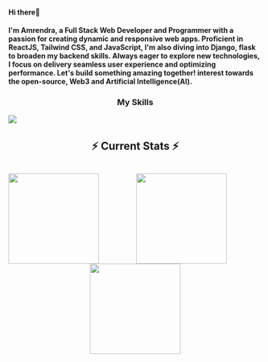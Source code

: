 #### Hi there👋 
#### I'm Amrendra, a Full Stack Web Developer and Programmer with a passion for creating dynamic and responsive web apps. Proficient in ReactJS, Tailwind CSS, and JavaScript, I'm also diving into Django, flask to broaden my backend skills. Always eager to explore new technologies, I focus on delivery seamless user experience and optimizing performance. Let's build something amazing together! interest towards the open-source, Web3 and Artificial Intelligence(AI).

<h3 align="center">My Skills</h3>
<img align="left" src="https://skillicons.dev/icons?i=cpp,python,js,react,html,css,tailwindcss,redux,nodejs,express,mysql,mongodb,git,django,aws,vercel,netlify,codepen">
<br>
  <h2 align="center">⚡ Current Stats ⚡</h2>
<br>
<div align=center>
  <img align="left" height="180em" src="https://github-readme-stats-eight-theta.vercel.app/api?username=i-am-amrendra&show_icons=true&theme=algolia&include_all_commits=true&count_private=true"/>
  <span align="center"><img align="center" height="180em" src="https://github-readme-stats-eight-theta.vercel.app/api/top-langs/?username=i-am-amrendra&layout=compact&langs_count=8&theme=algolia"/>
</span>
  <img height="180em" src="https://github-readme-streak-stats.herokuapp.com/?user=i-am-amrendra&theme=tokyonight"/>
</div>

  <br/>

<br/><br/>
